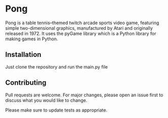 # Pong

Pong is a table tennis–themed twitch arcade sports video game, featuring simple two-dimensional graphics, manufactured by Atari and originally released in 1972. It uses the pyGame library which  is a Python library for making games in Python.

## Installation

Just clone the repository and run the main.py file

## Contributing

Pull requests are welcome. For major changes, please open an issue first
to discuss what you would like to change.

Please make sure to update tests as appropriate.